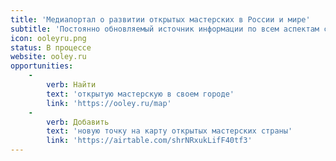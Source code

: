 ```yaml
---
title: 'Медиапортал о развитии открытых мастерских в России и мире'
subtitle: 'Постоянно обновляемый источник информации по всем аспектам свободного творчества в открытых мастерских.'
icon: ooleyru.png
status: В процессе
website: ooley.ru
opportunities:
    -
        verb: Найти
        text: 'открытую мастерскую в своем городе'
        link: 'https://ooley.ru/map'
    -
        verb: Добавить
        text: 'новую точку на карту открытых мастерских страны'
        link: 'https://airtable.com/shrNRxukLifF40tf3'
---
```

